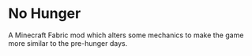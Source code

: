 # No Hunger

A Minecraft Fabric mod which alters some mechanics to make the game more similar to the pre-hunger days.
